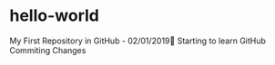 # hello-world
My First Repository in GitHub - 02/01/2019
ٍStarting to learn GitHub
Commiting Changes
